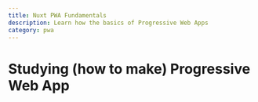 ```yaml
---
title: Nuxt PWA Fundamentals
description: Learn how the basics of Progressive Web Apps
category: pwa
---
```


# Studying (how to make) Progressive Web App
